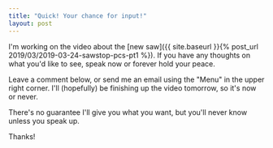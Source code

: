 ```yaml
---
title: "Quick! Your chance for input!"
layout: post
---
```

I'm working on the video about the [new saw]({{ site.baseurl }}{% post_url 2019/03/2019-03-24-sawstop-pcs-pt1 %}). If you have any thoughts on what you'd like to see, speak now or forever hold your peace.

Leave a comment below, or send me an email using the "Menu" in the upper right corner. I'll (hopefully) be finishing up the video tomorrow, so it's now or never.

There's no guarantee I'll give you what you want, but you'll never know unless you speak up.

Thanks!
